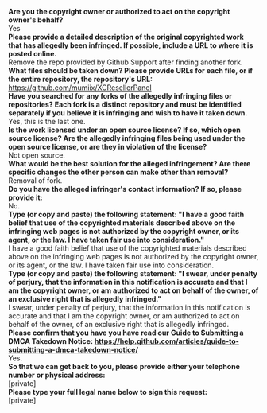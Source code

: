 **Are you the copyright owner or authorized to act on the copyright owner's behalf?**  
Yes  
**Please provide a detailed description of the original copyrighted work that has allegedly been infringed. If possible, include a URL to where it is posted online.**  
Remove the repo provided by Github Support after finding another fork.  
**What files should be taken down? Please provide URLs for each file, or if the entire repository, the repository's URL:**  
https://github.com/mumiix/XCResellerPanel  
**Have you searched for any forks of the allegedly infringing files or repositories? Each fork is a distinct repository and must be identified separately if you believe it is infringing and wish to have it taken down.**  
Yes, this is the last one.  
**Is the work licensed under an open source license? If so, which open source license? Are the allegedly infringing files being used under the open source license, or are they in violation of the license?**  
Not open source.  
**What would be the best solution for the alleged infringement? Are there specific changes the other person can make other than removal?**  
Removal of fork.  
**Do you have the alleged infringer's contact information? If so, please provide it:**  
No.  
**Type (or copy and paste) the following statement: "I have a good faith belief that use of the copyrighted materials described above on the infringing web pages is not authorized by the copyright owner, or its agent, or the law. I have taken fair use into consideration."**  
I have a good faith belief that use of the copyrighted materials described above on the infringing web pages is not authorized by the copyright owner, or its agent, or the law. I have taken fair use into consideration.  
**Type (or copy and paste) the following statement: "I swear, under penalty of perjury, that the information in this notification is accurate and that I am the copyright owner, or am authorized to act on behalf of the owner, of an exclusive right that is allegedly infringed."**  
I swear, under penalty of perjury, that the information in this notification is accurate and that I am the copyright owner, or am authorized to act on behalf of the owner, of an exclusive right that is allegedly infringed.  
**Please confirm that you have you have read our Guide to Submitting a DMCA Takedown Notice: https://help.github.com/articles/guide-to-submitting-a-dmca-takedown-notice/**  
Yes.  
**So that we can get back to you, please provide either your telephone number or physical address:**  
[private]  
**Please type your full legal name below to sign this request:**  
[private]  
